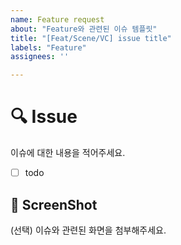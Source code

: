 ```yaml
---
name: Feature request
about: "Feature와 관련된 이슈 템플릿"
title: "[Feat/Scene/VC] issue title"
labels: "Feature"
assignees: ''

---
```


# 🔍 Issue
이슈에 대한 내용을 적어주세요.
- [ ] todo

## 📸 ScreenShot
(선택) 이슈와 관련된 화면을 첨부해주세요.
